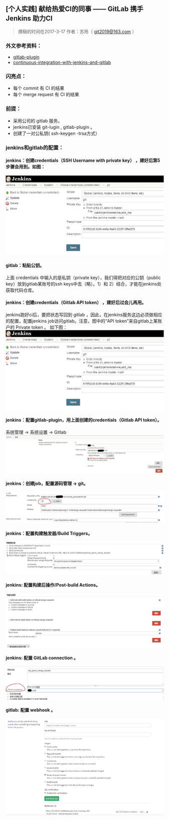 ## [个人实践] 献给热爱CI的同事 —— GitLab 携手 Jenkins 助力CI
> 撰稿的时间在2017-3-17   作者：苏玲（ git2019@163.com ）

### 外文参考资料：
* [gitlab-plugin](https://github.com/jenkinsci/gitlab-plugin)
* [continuous-integration-with-jenkins-and-gitlab](https://medium.com/@teeks99/continuous-integration-with-jenkins-and-gitlab-fa770c62e88a)
 
### 闪亮点：
* 每个 commit 有 CI 的结果
* 每个 merge request 有 CI 的结果

### 前提：
* 采用公司的 gitlab 服务。
* jenkins已安装 git-lugin , gitlab-plugin 。
* 创建了一对公私钥( ssh-keygen -trsa方式）

### jenkins和gitlab的配置：
#### jenkins：创建credentials（SSH Username with private key） ，建好后第5步骤会用到。如图：
![创建credentials（SSH Username with private key） ](https://raw.githubusercontent.com/DevOpsLakes/devopslakes.github.io/master/images/jenkins/jenkins_credentials.JPG)
  
#### gitlab：粘贴公钥。
上面 credentials 中输入的是私钥（private key），我们得把对应的公钥（public key）放到gitlab某账号的ssh keys中去（略）。1）和 2）结合，才能在jenkins处获取代码仓库。

#### jenkins：创建credentials（Gitlab API token） ，建好后过会儿再用。
jenkins跑好ci后，要把状态写回到 gitlab ，因此，在jenkins服务这边必须做相应的配置，配置jenkins job访问gitlab。注意，图中的“API token”来自gitlab上某账户的 Private token 。
如下图：
![创建credentials（Gitlab API token）](https://raw.githubusercontent.com/DevOpsLakes/devopslakes.github.io/master/images/jenkins/jenkins_credentials.JPG)

#### jenkins：配置gitlab-plugin，用上面创建的credentials（Gitlab API token）。
系统管理 -> 系统设置 -> Gitlab
![配置 gitlab-plugin](https://raw.githubusercontent.com/DevOpsLakes/devopslakes.github.io/master/images/jenkins/jenkins_config_gitlab-plugin.JPG)

#### jenkins：创建job，配置源码管理 -> git。
![配置 job-git](https://raw.githubusercontent.com/DevOpsLakes/devopslakes.github.io/master/images/jenkins/jenkins_config_job_git.JPG)

#### jenkins：配置构建触发器/Build Triggers。
![配置触发器](https://raw.githubusercontent.com/DevOpsLakes/devopslakes.github.io/master/images/jenkins/jenkins_job_trigger.JPG)

#### jenkins: 配置构建后操作/Post-build Actions。
![配置构建后操作](https://raw.githubusercontent.com/DevOpsLakes/devopslakes.github.io/master/images/jenkins/jenkins_job_post_build.JPG)

#### jenkins: 配置 GitLab connection 。
![配置GitLab connection](https://raw.githubusercontent.com/DevOpsLakes/devopslakes.github.io/master/images/jenkins/jenkins_job_gitlab_connection.JPG)

#### gitlab:  配置 webhook 。
![到gitlab上配置 webhook](https://raw.githubusercontent.com/DevOpsLakes/devopslakes.github.io/master/images/jenkins/gitlab_webhook.JPG)
